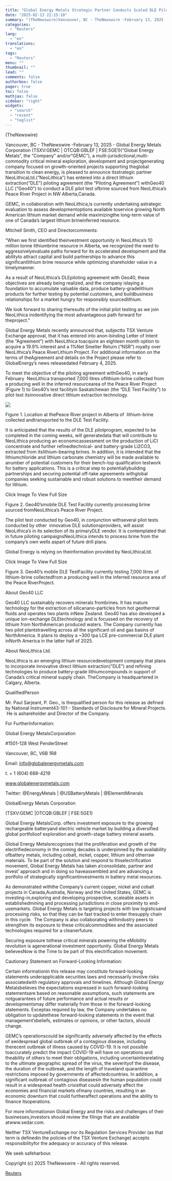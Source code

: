```yaml
---
title: "Global Energy Metals Strategic Partner Conducts Scaled DLE Pilot Test on its Alberta Lithium Brine; A Key Step in Securing Future Investment and Partnerships"
date: "2025-02-13 21:15:10"
summary: "(TheNewswire)Vancouver, BC - TheNewswire -February 13, 2025 - Global Energy Metals Corporation (TSXV:GEMC | OTCQB:GBLEF | FSE:5GE1)(“Global Energy Metals”, the “Company” and/or“GEMC”), a multi-jurisdictional,multi-commodity critical mineral exploration, development and projectgenerating company focused on growth-oriented projects supporting theglobal transition to clean energy, is pleased to announce itsstrategic partner NeoLithicaLtd.(“NeoLithica”) has entered..."
categories:
  - "Reuters"
lang:
  - "en"
translations:
  - "en"
tags:
  - "Reuters"
menu: ""
thumbnail: ""
lead: ""
comments: false
authorbox: false
pager: true
toc: false
mathjax: false
sidebar: "right"
widgets:
  - "search"
  - "recent"
  - "taglist"
---
```


(TheNewswire)




Vancouver, BC - TheNewswire -February 13, 2025 - Global Energy Metals Corporation (TSXV:GEMC | OTCQB:GBLEF | FSE:5GE1)(“Global Energy Metals”, the “Company” and/or“GEMC”), a multi-jurisdictional,multi-commodity critical mineral exploration, development and projectgenerating company focused on growth-oriented projects supporting theglobal transition to clean energy, is pleased to announce itsstrategic partner NeoLithicaLtd.(“NeoLithica”) has entered into a direct lithium extraction(“DLE”) piloting agreement (the “Piloting Agreement”) withGeo40 LLC (“Geo40”) to conduct a DLE pilot test ofbrine sourced from NeoLithica’s Peace River Project in NW Alberta,Canada.

GEMC, in collaboration with NeoLithica,is currently undertaking astrategic evaluation to assess developmentoptions available toservice growing North American lithium market demand while maximizingthe long-term value of one of Canada’s largest lithium brineinferred resource.

Mitchell Smith, CEO and Directorcomments:

“When we first identified theinvestment opportunity in NeoLithica’s 10 million tonne lithiumbrine resource in Alberta, we recognized the need to aggressivelyevaluate paths forward for its accelerated development and the abilityto attract capital and build partnerships to advance this significantlithium brine resource while optimizing shareholder value in a timelymanner.

As a result of NeoLithica’s DLEpiloting agreement with Geo40, these objectives are already being realized, and the company islaying a foundation to accumulate valuable data, produce battery-gradelithium products for further testing by potential customers, and buildbusiness relationships for a market hungry for responsibly sourcedlithium.

We look forward to sharing theresults of the initial pilot testing as we join NeoLithica inidentifying the most advantageous path forward for theproject.”

Global Energy Metals recently announced that, subjectto TSX Venture Exchange approval, that it has entered into anon-binding Letter of Intent (the “Agreement”) with NeoLithica toacquire an eighteen month option to acquire a 19.9% interest and a 1%Net Smelter Return (“NSR”) royalty over NeoLithica’s Peace RiverLithium Project. For additional information on the terms of theAgreement and details on the Project please refer to GlobalEnergy’s news releasedated February 4, 2025.

To meet the objective of the piloting agreement withGeo40, in early February  NeoLithica transported 7,000 litres oflithium-brine collected from a producing well in the inferred resourcearea of the Peace River Project (Figure 1) to Geo40’s test facilityin Saskatchewan (the “DLE Test Facility”) to pilot test itsinnovative direct lithium extraction technology.

![](https://s3.tradingview.com/news/image/tag:reuters.com,2025-02-13:newsml_Tnw50ZlKH-b2591677602a3712a270c296c10792f5-resized.jpeg)

Figure 1. Location at thePeace River project in Alberta of  lithium-brine collected andtransported to the DLE Test Facility.

It is anticipated that the results of the DLE pilotprogram, expected to be completed in the coming weeks, will generatedata that will contribute to NeoLithica producing an economicassessment on the production of LiCl concentrate and further refinedtechnical- and battery-grade Li2CO3, extracted from itslithium-bearing brines. In addition, it is intended that the lithiumchloride and lithium carbonate chemistry will be made available to anumber of potential customers for their bench-top qualification testwork for battery applications. This is a critical step to potentiallybuilding partnerships and securing potential off-take agreements withglobal companies seeking sustainable and robust solutions to meettheir demand for lithium.

Click Image To View Full Size

Figure 2. Geo40’smobile DLE Test Facility currently processing brine sourced fromNeoLithica’s Peace River Project.

The pilot test conducted by Geo40, in conjunction withseveral pilot tests conducted by other  innovative DLE solutionsproviders, will assist NeoLithica’s in its selection of its primaryDLE vendor. It is contemplated that in future piloting campaignsNeoLithica intends to process brine from the company’s own wells aspart of future drill plans.

Global Energy is relying on theinformation provided by NeoLithicaLtd.

Click Image To View Full Size

Figure 3. Geo40’s mobile DLE TestFacility currently testing 7,000 litres of lithium-brine collectedfrom a producing well in the inferred resource area of the Peace RiverProject.

About Geo40 LLC

Geo40 LLC sustainably recovers minerals frombrines. It has mature technology for the extraction of silicanano-particles from hot geothermal fluids and operates two plants inNew Zealand. Geo40 has also developed a unique ion-exchange DLEtechnology and is focussed on the recovery of lithium from NorthAmerican produced waters. The Company currently has two pilot plantstravelling across all the significant oil and gas basins of NorthAmerica. It plans to deploy a ~300 tpa LCE pre-commercial DLE plant inNorth America in the latter half of 2025.

About NeoLithica Ltd.

NeoLithica is an emerging lithium resourcedevelopment company that plans to incorporate innovative direct lithium extraction(“DLE”) and refining technologies to produce battery-grade lithiumcompounds in support of Canada’s critical mineral supply chain. TheCompany is headquartered in Calgary, Alberta.

QualifiedPerson

Mr. Paul Sarjeant, P. Geo., is thequalified person for this release as defined by National Instrument43-101 - Standards of Disclosure for Mineral Projects.  He is ashareholder and Director of the Company.

For FurtherInformation:

Global Energy MetalsCorporation

#1501-128 West PenderStreet

Vancouver, BC, V6B 1R8

Email: info@globalenergymetals.com

t. + 1 (604) 688-4219

www.globalenergymetals.com

Twitter: @EnergyMetals | @USBatteryMetals | @ElementMinerals

GlobalEnergy Metals Corporation

(TSXV:GEMC |OTCQB:GBLEF | FSE:5GE1)

Global Energy MetalsCorp. offers investment exposure to the growing rechargeable batteryand electric vehicle market by building a diversified global portfolioof exploration and growth-stage battery mineral assets.

Global Energy Metalsrecognizes that the proliferation and growth of the electrifiedeconomy in the coming decades is underpinned by the availability ofbattery metals, including cobalt, nickel, copper, lithium and otherraw materials. To be part of the solution and respond to thiselectrification movement, Global Energy Metals has taken a‘consolidate, partner and invest’ approach and in doing so haveassembled and are advancing a portfolio of strategically significantinvestments in battery metal resources.

As demonstrated withthe Company’s current copper, nickel and cobalt projects in Canada,Australia, Norway and the United States, GEMC is investing-in,exploring and developing prospective, scaleable assets in establishedmining and processing jurisdictions in close proximity to end-usemarkets. Global Energy Metals is targeting projects with low logisticsand processing risks, so that they can be fast tracked to enter thesupply chain in this cycle.  The Company is also collaborating withindustry peers to strengthen its exposure to these criticalcommodities and the associated technologies required for a cleanerfuture.

Securing exposure tothese critical minerals powering the eMobility revolution is agenerational investment opportunity. Global Energy Metals believesNow is the Time to be part of this electrification movement.

Cautionary Statement on Forward-Looking Information:

Certain informationin this release may constitute forward-looking statements underapplicable securities laws and necessarily involve risks associatedwith regulatory approvals and timelines. Although Global Energy Metalsbelieves the expectations expressed in such forward-looking statementsare based on reasonable assumptions, such statements are notguarantees of future performance and actual results or developmentsmay differ materially from those in the forward-looking statements. Exceptas required by law, the Company undertakes no obligation to updatethese forward-looking statements in the event that management’sbeliefs, estimates or opinions, or other factors, should change.

GEMC’s operationscould be significantly adversely affected by the effects of awidespread global outbreak of a contagious disease, including therecent outbreak of illness caused by COVID-19. It is not possible toaccurately predict the impact COVID-19 will have on operations and theability of others to meet their obligations, including uncertaintiesrelating to the ultimate geographic spread of the virus, the severityof the disease, the duration of the outbreak, and the length of traveland quarantine restrictions imposed by governments of affectedcountries. In addition, a significant outbreak of contagious diseasesin the human population could result in a widespread health crisisthat could adversely affect the economies and financial markets ofmany countries, resulting in an economic downturn that could furtheraffect operations and the ability to finance itsoperations.

For more informationon Global Energy and the risks and challenges of their businesses,investors should review the filings that are available atwww.sedar.com.

Neither TSX VentureExchange nor its Regulation Services Provider (as that term is definedin the policies of the TSX Venture Exchange) accepts responsibilityfor the adequacy or accuracy of this release.

We seek safeharbour.

Copyright (c) 2025 TheNewswire - All rights reserved.

[Reuters](https://www.tradingview.com/news/reuters.com,2025-02-13:newsml_Tnw50ZlKH:0-global-energy-metals-strategic-partner-conducts-scaled-dle-pilot-test-on-its-alberta-lithium-brine-a-key-step-in-securing-future-investment-and-partnerships/)
